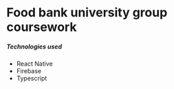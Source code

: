 # Food bank university group coursework

##### Technologies used
- React Native
- Firebase
- Typescript
